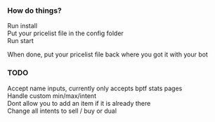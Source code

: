 ### How do things?
Run install  
Put your pricelist file in the config folder  
Run start  

When done, put your pricelist file back where you got it with your bot


### TODO
Accept name inputs, currently only accepts bptf stats pages  
Handle custom min/max/intent  
Dont allow you to add an item if it is already there  
Change all intents to sell / buy or dual